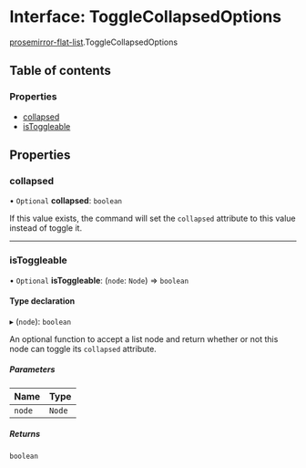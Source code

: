 # Interface: ToggleCollapsedOptions

[prosemirror-flat-list](../modules/prosemirror_flat_list.md).ToggleCollapsedOptions

## Table of contents

### Properties

- [collapsed](prosemirror_flat_list.ToggleCollapsedOptions.md#collapsed)
- [isToggleable](prosemirror_flat_list.ToggleCollapsedOptions.md#istoggleable)

## Properties

### collapsed

• `Optional` **collapsed**: `boolean`

If this value exists, the command will set the `collapsed` attribute to
this value instead of toggle it.

___

### isToggleable

• `Optional` **isToggleable**: (`node`: `Node`) => `boolean`

#### Type declaration

▸ (`node`): `boolean`

An optional function to accept a list node and return whether or not this
node can toggle its `collapsed` attribute.

##### Parameters

| Name | Type |
| :------ | :------ |
| `node` | `Node` |

##### Returns

`boolean`
